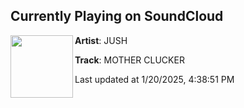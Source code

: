 ## Currently Playing on SoundCloud

[<img align="left" width="100" src="https://i1.sndcdn.com/artworks-3hv8lEqzVd2Xy4Cs-6Uxd6A-t500x500.jpg">](https://soundcloud.com/joshuarsm/mother-clucker?in=saxurn/sets/crash-cow/)

**Artist**: JUSH 

**Track**: MOTHER CLUCKER

Last updated at 1/20/2025, 4:38:51 PM
